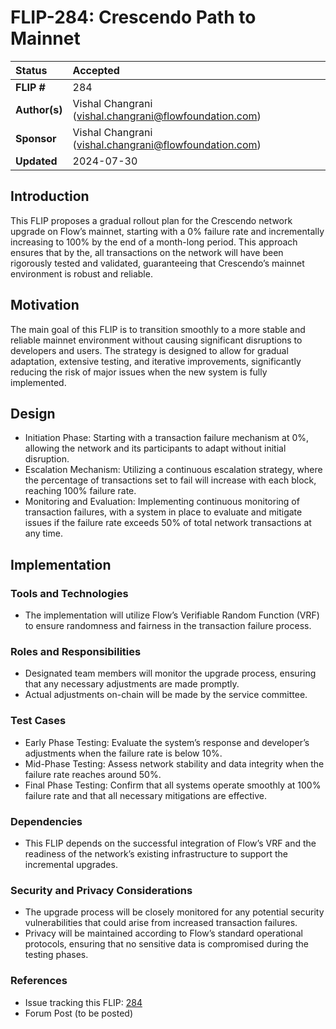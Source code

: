 # FLIP-284: Crescendo Path to Mainnet

| Status        | Accepted                                            |
:-------------- |:---------------------------------------------------- |
| **FLIP #**    | 284
| **Author(s)** | Vishal Changrani (vishal.changrani@flowfoundation.com) | 
| **Sponsor**   | Vishal Changrani (vishal.changrani@flowfoundation.com) |
| **Updated**   | 2024-07-30                                             |

## Introduction

This FLIP proposes a gradual rollout plan for the Crescendo network upgrade on Flow’s mainnet, starting with a 0% failure rate and incrementally increasing to 100% by the end of a month-long period. This approach ensures that by the, all transactions on the network will have been rigorously tested and validated, guaranteeing that Crescendo’s mainnet environment is robust and reliable.

## Motivation
The main goal of this FLIP is to transition smoothly to a more stable and reliable mainnet environment without causing significant disruptions to developers and users. The strategy is designed to allow for gradual adaptation, extensive testing, and iterative improvements, significantly reducing the risk of major issues when the new system is fully implemented.

## Design
- Initiation Phase: Starting with a transaction failure mechanism at 0%, allowing the network and its participants to adapt without initial disruption.
- Escalation Mechanism: Utilizing a continuous escalation strategy, where the percentage of transactions set to fail will increase with each block, reaching 100% failure rate.
- Monitoring and Evaluation: Implementing continuous monitoring of transaction failures, with a system in place to evaluate and mitigate issues if the failure rate exceeds 50% of total network transactions at any time.

## Implementation
### Tools and Technologies
- The implementation will utilize Flow’s Verifiable Random Function (VRF) to ensure randomness and fairness in the transaction failure process.

### Roles and Responsibilities
- Designated team members will monitor the upgrade process, ensuring that any necessary adjustments are made promptly.
- Actual adjustments on-chain will be made by the service committee.

### Test Cases
- Early Phase Testing: Evaluate the system’s response and developer’s adjustments when the failure rate is below 10%.
- Mid-Phase Testing: Assess network stability and data integrity when the failure rate reaches around 50%.
- Final Phase Testing: Confirm that all systems operate smoothly at 100% failure rate and that all necessary mitigations are effective.

### Dependencies
- This FLIP depends on the successful integration of Flow’s VRF and the readiness of the network’s existing infrastructure to support the incremental upgrades.

### Security and Privacy Considerations
- The upgrade process will be closely monitored for any potential security vulnerabilities that could arise from increased transaction failures.
- Privacy will be maintained according to Flow’s standard operational protocols, ensuring that no sensitive data is compromised during the testing phases.

### References
- Issue tracking this FLIP: [284](https://github.com/onflow/flips/issues/284)
- Forum Post (to be posted)
